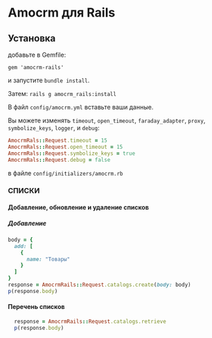 # Amocrm для Rails

## Установка

добавьте в Gemfile:

    gem 'amocrm-rails'

и запустите `bundle install`.

Затем: `rails g amocrm_rails:install`

В файл `config/amocrm.yml` вставьте ваши данные.

Вы можете изменять `timeout`, `open_timeout`, `faraday_adapter`, `proxy`, `symbolize_keys`, `logger`, и `debug`:

```ruby
AmocrmRals::Request.timeout = 15
AmocrmRals::Request.open_timeout = 15
AmocrmRals::Request.symbolize_keys = true
AmocrmRals::Request.debug = false
```
в файле `config/initializers/amocrm.rb`

### СПИСКИ

#### Добавление, обновление и удаление списков
##### Добавление
```ruby
body = {
  add: [
    {
      name: "Товары"
    }
  ]
}
response = AmocrmRails::Request.catalogs.create(body: body)
p(response.body)
```

#### Перечень списков
```ruby
  response = AmocrmRails::Request.catalogs.retrieve
  p(response.body)
```